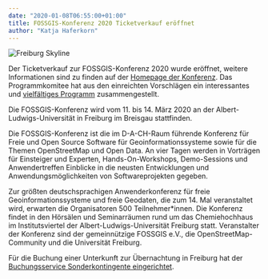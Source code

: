 ```yaml
---
date: "2020-01-08T06:55:00+01:00"
title: FOSSGIS-Konferenz 2020 Ticketverkauf eröffnet
author: "Katja Haferkorn"
---
```


![Freiburg Skyline](/news/images/2020-01-08-freiburg-skyline.png)

Der Ticketverkauf zur FOSSGIS-Konferenz 2020 wurde eröffnet, weitere Informationen sind zu finden auf der [Homepage der Konferenz](https://www.fossgis-konferenz.de/2020/anmeldung).
Das Programmkomitee hat aus den einreichten Vorschlägen ein interessantes und [vielfältiges Programm](https://www.fossgis-konferenz.de/2020/programm) zusammengestellt.

Die FOSSGIS-Konferenz wird vom 11. bis 14. März 2020 an der Albert-Ludwigs-Universität in Freiburg im Breisgau stattfinden. 

Die FOSSGIS-Konferenz ist die im  D-A-CH-Raum führende Konferenz für Freie und Open Source Software für Geoinformationssysteme sowie für die Themen OpenStreetMap und Open Data. An vier Tagen werden in Vorträgen für Einsteiger und Experten, Hands-On-Workshops, Demo-Sessions und Anwendertreffen Einblicke in die neusten Entwicklungen und Anwendungsmöglichkeiten von Softwareprojekten gegeben. 

Zur größten deutschsprachigen Anwenderkonferenz für freie Geoinformationssysteme und freie Geodaten, die zum 14. Mal veranstaltet wird, erwarten die Organisatoren 500 Teilnehmer*innen. Die Konferenz findet in den Hörsälen und Seminarräumen rund um das Chemiehochhaus im Institutsviertel der Albert-Ludwigs-Universität Freiburg statt. Veranstalter der Konferenz sind der gemeinnützige FOSSGIS e.V., die OpenStreetMap-Community und die Universität Freiburg. 

Für die Buchung einer Unterkunft zur Übernachtung in Freiburg hat der [Buchungsservice Sonderkontingente eingerichtet](https://tportal.toubiz.de/FOSSGIS2020/ukv/?doSearch=1&ukv_result_order=1&date_from=11.03.2020&date_to=14.03.2020&number_adult[]=1&rate=FIT00020070546746388&reset=1).
